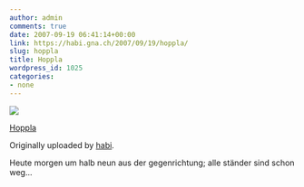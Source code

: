 ```yaml
---
author: admin
comments: true
date: 2007-09-19 06:41:14+00:00
link: https://habi.gna.ch/2007/09/19/hoppla/
slug: hoppla
title: Hoppla
wordpress_id: 1025
categories:
- none
---
```



 [![](https://static.flickr.com/1341/1405341675_ee8ca324f0_m.jpg)](https://www.flickr.com/photos/habi/1405341675/)
   

 
  [Hoppla](https://www.flickr.com/photos/habi/1405341675/)
    

  Originally uploaded by [habi](https://www.flickr.com/people/habi/).
 



Heute morgen um halb neun aus der gegenrichtung; alle ständer sind schon weg...
  

